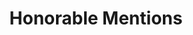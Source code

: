 ---
title: Honorable Mentions
backgroundColor: yellow-green
titleColor: red-violet
ellipseColor: festival-2
image: "/images/bird3.png"
---